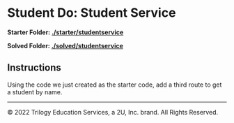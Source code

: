 # Student Do: Student Service

**Starter Folder: [./starter/studentservice](./starter/studentservice)**

**Solved Folder: [./solved/studentservice](./solved/studentservice)**

## Instructions

Using the code we just created as the starter code, add a third route to get a student by name.

---

© 2022 Trilogy Education Services, a 2U, Inc. brand. All Rights Reserved.
